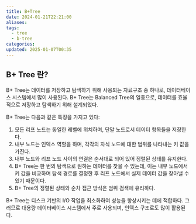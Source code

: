 ```yaml
---
title: B+Tree
date: 2024-01-21T22:21:00
aliases: 
tags:
  - tree
  - b-tree
categories: 
updated: 2025-01-07T00:35
---
```


## B+ Tree 란?

B+ Tree는 데이터를 저장하고 탐색하기 위해 사용되는 자료구조 중 하나로, 데이터베이스 시스템에서 많이 사용된다. B+ Tree는 Balanced Tree의 일종으로, 데이터를 효율적으로 저장하고 탐색하기 위해 설계되었다.

B+ Tree는 다음과 같은 특징을 가지고 있다:

1. 모든 리프 노드는 동일한 레벨에 위치하며, 단말 노드로서 데이터 항목들을 저장한다.
2. 내부 노드는 인덱스 역할을 하며, 각각의 자식 노드에 대한 범위를 나타내는 키 값을 가진다.
3. 내부 노드와 리프 노드 사이의 연결은 순서대로 되어 있어 정렬된 상태를 유지한다.
4. B+ Tree는 한 번의 탐색으로 원하는 데이터를 찾을 수 있는데, 이는 내부 노드에서 키 값을 비교하며 탐색 경로를 결정한 후 리프 노드에서 실제 데이터 값을 찾아낼 수 있기 때문이다.
5. B+ Tree의 정렬된 상태와 순차 접근 방식은 범위 검색에 유리하다.

B+ Tree는 디스크 기반의 I/O 작업을 최소화하여 성능을 향상시키는 데에 적합하다. 그러므로 대용량 데이터베이스 시스템에서 주로 사용되며, 인덱스 구조로도 많이 활용된다.
